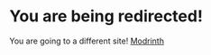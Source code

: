 # You are being redirected!

You are going to a different site! [Modrinth](https://modrinth.com/modpack/ecraft)
